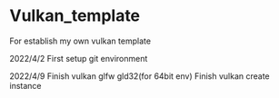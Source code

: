 # Vulkan_template
For establish my own vulkan template

2022/4/2 
First setup git environment

2022/4/9
Finish vulkan glfw gld32(for 64bit env)
Finish vulkan create instance 
